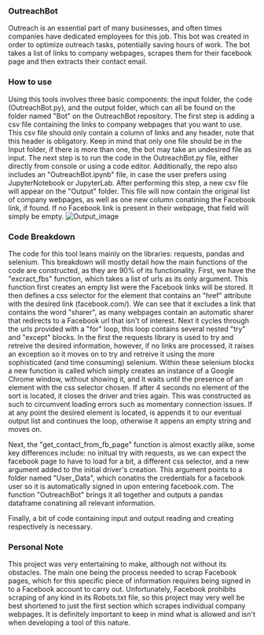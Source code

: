 ### OutreachBot
Outreach is an essential part of many businesses, and often times companies have dedicated employees for this job. This bot was created in order to optimize outreach tasks, potentially saving hours of work. The bot takes a list of links to company webpages, scrapes them for their facebook page and then extracts their contact email.

### How to use
Using this tools involves three basic components: the input folder, the code (OutreachBot.py), and the output folder, which can all be found on the folder named "Bot" on the OutreachBot repository.
The first step is adding a csv file containing the links to company webpages that you want to use. This csv file should only contain a column of links and any header, note that this header is obligatory. Keep in mind that only one file should be in the Input folder, if there is more than one, the bot may take an undesired file as input.
The next step is to run the code in the OutreachBot.py file, either directly from console or using a code editor. Additionally, the repo also includes an "OutreachBot.ipynb" file, in case the user prefers using JupyterNotebook or JupyterLab.
After performing this step, a new csv file will appear on the "Output" folder. This file will now contain the original list of company webpages, as well as one new column conatining the Facebook link, if found. If no Facebook link is present in their webpage, that field will simply be empty.
![Output_image](https://user-images.githubusercontent.com/90937404/151074113-213a7e9e-eb17-43ab-9752-682236bb483f.png)
### Code Breakdown

The code for this tool leans mainly on the libraries: requests, pandas and selenium. This breakdown will mostly detail how the main functions of the code are constructed, as they are 90% of its functionality.
First, we have the "excract_fbs" function, which takes a list of urls as its only argument. This function first creates an empty list were the Facebook links will be stored. It then defines a css selector for the element that contains an "href" attribute with the desired link (facebook.com/). We can see that it excludes a link that contains the word "sharer", as many webpages contain an automatic sharer that redirects to a Facebook url that isn't of interest.
Next it cycles through the urls provided with a "for" loop, this loop contains several nested "try" and "except" blocks. In the first the requests library is used to try and retreive the desired information, however, if no links are processed, it raises an exception so it moves on to try and retreive it using the more sophisticated (and time consuming) selenium. Within these selenium blocks a new function is called which simply creates an instance of a Google Chrome window, without showing it, and it waits until the presence of an element with the css selector chosen. If after 4 seconds no element of the sort is located, it closes the driver and tries again. This was constructed as such to circumvent loading errors such as momentary connection issues. If at any point the desired element is located, is appends it to our eventual output list and continues the loop, otherwise it appens an empty string and moves on.

Next, the "get_contact_from_fb_page" function is almost exactly alike, some key differences include: no initual try with requests, as we can expect the facebook page to have to load for a bit, a different css selector, and a new argument added to the initial driver's creation. This argument points to a folder named "User_Data", which conatins the credentials for a facebook user so it is automatically signed in upon entering facebook.com. The function "OutreachBot" brings it all together and outputs a pandas dataframe conatining all relevant information. 

Finally, a bit of code containing input and output reading and creating respectively is necessary.

### Personal Note
This project was very entertaining to make, although not without its obstacles. The main one being the process needed to scrap Facebook pages, which for this specific piece of information requires being signed in to a Facebook account to carry out. Unfortunately, Facebook prohibits scraping of any kind in its Robots.txt file, so this project may very well be best shortened to just the first section which scrapes individual company webpages. It is definitely important to keep in mind what is allowed and isn't when developing a tool of this nature. 



